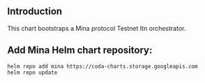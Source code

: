 ## Introduction

This chart bootstraps a Mina protocol Testnet Itn orchestrator.

## Add Mina Helm chart repository:

 ```console
 helm repo add mina https://coda-charts.storage.googleapis.com
 helm repo update
 ```
